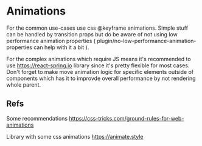 # Animations

For the common use-cases use css @keyframe animations. Simple stuff can be handled by transition props but do be aware of not using low performance animation properties ( plugin/no-low-performance-animation-properties can help with it a bit ).

For the complex animations which require JS means it's recommended to use https://react-spring.io library since it's pretty flexible for most cases. Don't forget to make move animation logic for specific elements outside of components which has it to improvde overall performance by not rendering whole parent.


## Refs
Some recommendations
https://css-tricks.com/ground-rules-for-web-animations 

Library with some css animations
https://animate.style